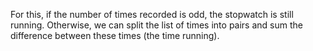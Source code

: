 For this, if the number of times recorded is odd, the stopwatch is still running. Otherwise, we can split the list of times into pairs and sum the difference between these times (the time running).
